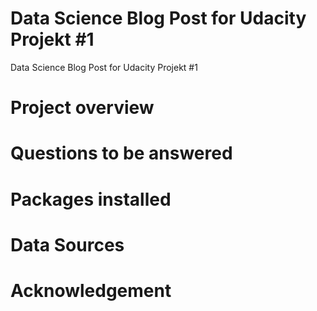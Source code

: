 # Data Science Blog Post for Udacity Projekt #1
Data Science Blog Post for Udacity Projekt #1

# Project overview

# Questions to be answered

# Packages installed

# Data Sources

# Acknowledgement
